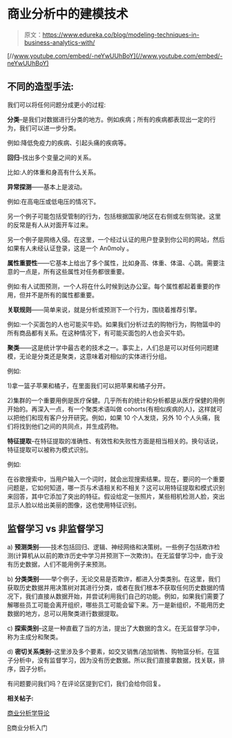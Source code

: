 # 商业分析中的建模技术

> 原文：<https://www.edureka.co/blog/modeling-techniques-in-business-analytics-with/>

[//www.youtube.com/embed/-neYwUUhBoY](//www.youtube.com/embed/-neYwUUhBoY)

## **不同的造型手法:**

我们可以将任何问题分成更小的过程:

**分类**–是我们对数据进行分类的地方。例如疾病；所有的疾病都表现出一定的行为，我们可以进一步分类。

例如:降低免疫力的疾病、引起头痛的疾病等。

**回归**–找出多个变量之间的关系。

比如:人的体重和身高有什么关系。

**异常探测**——基本上是波动。

例如:在高电压或低电压的情况下。

另一个例子可能包括受管制的行为，包括根据国家/地区在右侧或左侧驾驶。这里的反常是有人从对面开车过来。

另一个例子是网络入侵。在这里，一个经过认证的用户登录到你公司的网站，然后如果有人未经认证登录，这是一个 An0moly 。

**属性重要性**——它基本上给出了多个属性，比如身高、体重、体温、心跳。需要注意的一点是，所有这些属性对任务都很重要。

例如:有人试图预测，一个人将在什么时候到达办公室。每个属性都起着重要的作用，但并不是所有的属性都重要。

**关联规则**——简单来说，就是分析或预测下一个行为，围绕着推荐引擎。

例如:一个买面包的人也可能买牛奶。如果我们分析过去的购物行为，购物篮中的所有商品都有关系。在这种情况下，有可能买面包的人也会买牛奶。

**聚类**——这是统计学中最古老的技术之一。事实上，人们总是可以对任何问题建模，无论是分类还是聚类，这意味着对相似的实体进行分组。

例如:

1)拿一篮子苹果和橘子，在里面我们可以把苹果和橘子分开。

2)集群的一个重要用例是医疗保健。几乎所有的统计和分析都是从医疗保健的用例开始的。再深入一点，有一个聚类术语叫做 cohorts(有相似疾病的人)，这样就可以把他们和现有客户分开研究。例如，如果 10 个人发烧，另外 10 个人头痛，我们将找到他们之间的共同点，并生成药物。

**特征提取**–在特征提取的准确性、有效性和失败性方面是相当相关的。换句话说，特征提取可以被称为模式识别。

例如:

在谷歌搜索中，当用户输入一个词时，就会出现搜索结果。现在，要问的一个重要问题是，它如何知道，哪一页与术语相关和不相关？这可以用特征提取和模式识别来回答，其中它添加了突出的特征。假设给定一张照片，某些相机检测人脸，突出显示人脸以给出美丽的图像，这也使用特征识别。

## **监督学习 vs 非监督学习**

a) **预测类别**——技术包括回归、逻辑、神经网络和决策树。一些例子包括欺诈检测(计算机从以前的欺诈历史中学习并预测下一次欺诈)。在无监督学习中，由于没有历史数据，人们不能用例子来预测。

b) **分类类别**——举个例子，无论交易是否欺诈，都进入分类类别。在这里，我们获取历史数据并用决策树对其进行分类，或者在我们根本不获取任何历史数据的情况下，我们直接从数据开始，并尝试利用我们自己的功能。例如，如果我们需要了解哪些员工可能会离开组织，哪些员工可能会留下来。万一是新组织，不能用历史数据的地方，总可以用聚类进行数据提取。

c) **探索类别**–这是一种直截了当的方法，提出了大数据的含义。在无监督学习中，称为主成分和聚类。

d) **密切关系类别**–这里涉及多个要素，如交叉销售/追加销售、购物篮分析。在篮子分析中，没有监督学习，因为没有历史数据。所以我们直接拿数据，找关联，排序，因子分析。

有问题要问我们吗？在评论区提到它们，我们会给你回复。

**相关帖子:**

[商业分析学导论](https://www.edureka.co/blog/videos/introduction-business-analytics-with-r/)

[R](https://www.edureka.co/r-for-analytics)商业分析入门